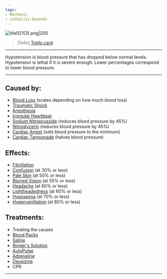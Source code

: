 ```yaml
---
tags:
- Mechanic
- Lethality-Depends
---
```


![tile021(3).png\|200](/Blood/Hypotension%20-%20Attachments/6718845db30472d958dd7ac9.png)

> [!info] [Trello card](https://trello.com/c/Wpg88aMl/25-hypotension)

---

Hypotension is blood pressure that has dropped below normal levels. Hypotension is lethal if it is severe enough. Lower percentages correspond to lower blood pressure.

---

## Caused by:

- [Blood Loss](Blood%20Loss.md) (scales depending on how much blood loss)
- [Traumatic Shock](../Surgery/Traumatic%20Shock.md)
- [Anesthesia](../Torso/Anesthesia.md)
- [Irregular Heartbeat](../Heart/Irregular%20Heartbeat.md)
- [Sodium Nitroprusside](../Items/Sodium%20Nitroprusside.md) (reduces blood pressure by 45%)
- [Nitroglycerin](../Items/Nitroglycerin.md) (reduces blood pressure by 45%)
- [Cardiac Arrest](../Heart/Cardiac%20Arrest.md) (sets blood pressure to the minimum)
- [Cardiac Tamponade](../Heart/Cardiac%20Tamponade.md) (halves blood pressure)

## Effects:

- [Fibrillation](../Heart/Fibrillation.md)
- [Confusion](../Symptoms/Confusion%201.md) (at 30% or less)
- [Pale Skin](../Symptoms/Pale%20Skin.md) (at 50% or less)
- [Blurred Vision](../Symptoms/Blurred%20Vision.md) (at 55% or less)
- [Headache](../Symptoms/Headache.md) (at 60% or less)
- [Lightheadedness](../Symptoms/Lightheadedness.md) (at 60% or less)
- [Hypoxemia](Hypoxemia.md) (at 70% or less)
- [Hyperventilation](../Lungs/Hyperventilation.md) (at 80% or less)

## Treatments:

- Treating the causes
- [Blood Packs](../Items/Blood%20Packs.md)
- [Saline](../Items/Saline.md)
- [Ringer's Solution](../Items/Ringer's%20Solution.md)
- [AutoPulse](../Items/AutoPulse.md)
- [Adrenaline](../Items/Adrenaline.md)
- [Deusizine](../Items/Deusizine.md)
- CPR

---

